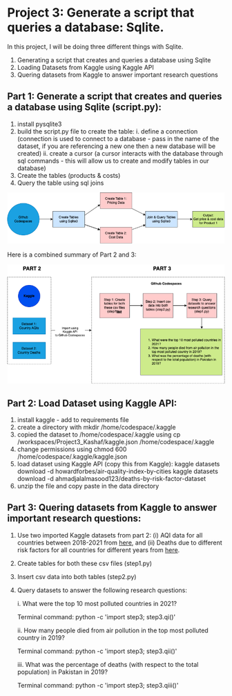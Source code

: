 # Project 3: Generate a script that queries a database: Sqlite.

In this project, I will be doing three different things with Sqlite.
1. Generating a script that creates and queries a database using Sqlite
2. Loading Datasets from Kaggle using Kaggle API
3. Quering datasets from Kaggle to answer important research questions

## Part 1: Generate a script that creates and queries a database using Sqlite (script.py):

1. install pysqlite3
2. build the script.py file to create the table: 
    i. define a connection (connection is used to connect to a database - pass in the name of the dataset, if you are referencing a new one then a new database will be created)
    ii. create a cursor (a cursor interacts with the database through sql commands - this will allow us to create and modify tables in our database)
3. Create the tables (products & costs)
4. Query the table using sql joins

![Image](part1.png)

Here is a combined summary of Part 2 and 3:

![Image](p23.png)

## Part 2: Load Dataset using Kaggle API:

1. install kaggle - add to requirements file
2. create a directory with mkdir /home/codespace/.kaggle
3. copied the dataset to /home/codespace/.kaggle using 
cp /workspaces/Project3_Kashaf/kaggle.json /home/codespace/.kaggle
4. change permissions using 
chmod 600 /home/codespace/.kaggle/kaggle.json
5. load dataset using Kaggle API (copy this from Kaggle): 
kaggle datasets download -d howardforbes/air-quality-index-by-cities
kaggle datasets download -d ahmadjalalmasood123/deaths-by-risk-factor-dataset
6. unzip the file and copy paste in the data directory

## Part 3:  Quering datasets from Kaggle to answer important research questions:

1. Use two imported Kaggle datasets from part 2: (i) AQI data for all countries between 2018-2021 from [here](https://www.kaggle.com/datasets/howardforbes/air-quality-index-by-cities?select=AIR+QUALITY+INDEX-+top+countries.csv), 
and (ii) Deaths due to different risk factors for all countries for different years from [here](https://www.kaggle.com/datasets/ahmadjalalmasood123/deaths-by-risk-factor-dataset?select=Number+of+Deaths+by+Risk+Factors.csv).
2. Create tables for both these csv files (step1.py)
3. Insert csv data into both tables (step2.py)
4. Query datasets to answer the following research questions:

    i. What were the top 10 most polluted countries in 2021?
    
    Terminal command:  python -c 'import step3; step3.qi()'
    
    ii. How many people died from air pollution in the top most polluted country in 2019?
    
    Terminal command:  python -c 'import step3; step3.qii()'
    
    iii. What was the percentage of deaths (with respect to the total population) in Pakistan in 2019?
    
    Terminal command:  python -c 'import step3; step3.qiii()'

